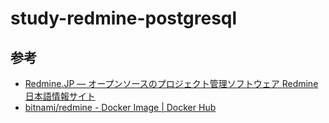study-redmine-postgresql
========================

## 参考

- [Redmine.JP — オープンソースのプロジェクト管理ソフトウェア Redmine 日本語情報サイト](https://redmine.jp/)
- [bitnami/redmine - Docker Image | Docker Hub](https://hub.docker.com/r/bitnami/redmine)
